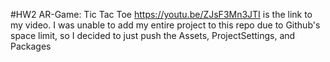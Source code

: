 #HW2 AR-Game: Tic Tac Toe
https://youtu.be/ZJsF3Mn3JTI is the link to my video. I was unable to add my entire project to this repo due to Github's space limit, so I decided to just push the Assets, ProjectSettings, and Packages